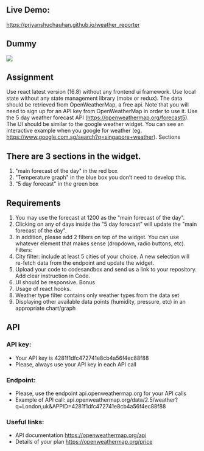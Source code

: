 ## Live Demo:

https://priyanshuchauhan.github.io/weather_reporter

## Dummy

![](https://media.giphy.com/media/JlpwfdHDyAi5tW3QH6/giphy.gif)


## Assignment
Use react latest version (16.8) without any frontend ui framework. Use local state without any state management library (mobx or redux).
The data should be retrieved from OpenWeatherMap, a free api. Note that you will need to sign up for an API key from OpenWeatherMap in order to use it. Use the 5 day weather forecast API (https://openweathermap.org/forecast5).
The UI should be similar to the google weather widget. You can see an interactive example when you google for weather (eg. https://www.google.com.sg/search?q=singapore+weather).
Sections


## There are 3 sections in the widget.
1. "main forecast of the day" in the red box
2. "Temperature graph" in the blue box you don’t need to develop this.
3. “5 day forecast" in the green box

## Requirements
1. You may use the forecast at 1200 as the "main forecast of the day".
2. Clicking on any of days inside the "5 day forecast" will update the "main forecast of the day".
3. In addition, please add 2 filters on top of the widget. You can use whatever element that makes sense (dropdown, radio buttons, etc).
Filters:
4. City filter: include at least 5 cities of your choice. A new selection will re-fetch data from the endpoint and update the widget.
5. Upload your code to codesandbox and send us a link to your repository. Add clear instruction in Code.
6. UI should be responsive.
Bonus
7. Usage of react hooks.
8. Weather type filter contains only weather types from the data set
9. Displaying other available data points (humidity, pressure, etc) in an appropriate chart/graph


## API

### API key:
- Your API key is 4281f1dfc472741e8cb4a56f4ec88f88
- Please, always use your API key in each API call

### Endpoint:
- Please, use the endpoint api.openweathermap.org for your API calls
- Example of API call:
api.openweathermap.org/data/2.5/weather?q=London,uk&APPID=4281f1dfc472741e8cb4a56f4ec88f88

### Useful links:
- API documentation https://openweathermap.org/api
- Details of your plan https://openweathermap.org/price
